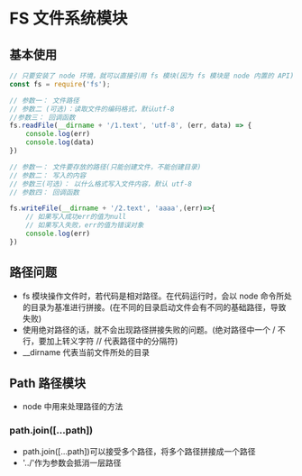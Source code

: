 <!--
 * @Author: x09898 coder_xujie@163.com
 * @Date: 2022-05-09 20:54:40
 * @LastEditors: x09898 coder_xujie@163.com
 * @FilePath: \HTML-CSS-Javascript-\Node.js学习\Node的学习\FS模块.md
 * @Description: node 环境下的文件模块
-->
# FS 文件系统模块

## 基本使用

```js
// 只要安装了 node 环境，就可以直接引用 fs 模块(因为 fs 模块是 node 内置的 API)
const fs = require('fs');

// 参数一： 文件路径
// 参数二 (可选)：读取文件的编码格式，默认utf-8
//参数三： 回调函数
fs.readFile(__dirname + '/1.text', 'utf-8', (err, data) => {
    console.log(err)
    console.log(data)
})

// 参数一： 文件要存放的路径(只能创建文件，不能创建目录)
// 参数二： 写入的内容
// 参数三(可选)： 以什么格式写入文件内容，默认 utf-8
// 参数四： 回调函数

fs.writeFile(__dirname + '/2.text', 'aaaa',(err)=>{
    // 如果写入成功err的值为null
    // 如果写入失败，err的值为错误对象
    console.log(err)
})
```

## 路径问题

* fs 模块操作文件时，若代码是相对路径。在代码运行时，会以 node 命令所处的目录为基准进行拼接。(在不同的目录启动文件会有不同的基础路径，导致失败)
* 使用绝对路径的话，就不会出现路径拼接失败的问题。(绝对路径中一个 / 不行，要加上转义字符 // 代表路径中的分隔符)
* __dirname 代表当前文件所处的目录

## Path 路径模块

* node 中用来处理路径的方法

### path.join([...path])

* path.join([...path])可以接受多个路径，将多个路径拼接成一个路径
* '../'作为参数会抵消一层路径
